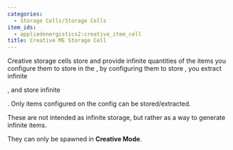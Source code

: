 ```yaml
---
categories:
  - Storage Cells/Storage Cells
item_ids:
  - appliedenergistics2:creative_item_cell
title: Creative ME Storage Cell
---
```


Creative storage cells store and provide infinite quantities of the items you
configure them to store in the <ItemLink
id="appliedenergistics2:cell_workbench"/>, by configuring them to
store <ItemLink id="minecraft:iron_ingot"/>, you extract infinite

<ItemLink id="minecraft:iron_ingot" />, and store infinite <ItemLink id="minecraft:iron_ingot" />

. Only items configured on the config can be stored/extracted.

These are not intended as infinite storage, but rather as a way to generate
infinite items.

They can only be spawned in **Creative Mode**.
